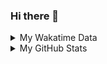 ### Hi there 👋

<!--
**cdfmlr/cdfmlr** is a ✨ _special_ ✨ repository because its `README.md` (this file) appears on your GitHub profile.

Here are some ideas to get you started:

- 🔭 I’m currently working on ...
- 🌱 I’m currently learning ...
- 👯 I’m looking to collaborate on ...
- 🤔 I’m looking for help with ...
- 💬 Ask me about ...
- 📫 How to reach me: ...
- 😄 Pronouns: ...
- ⚡ Fun fact: ...
-->

<details>

<summary>My Wakatime Data</summary>

<!--START_SECTION:waka-->
![Code Time](http://img.shields.io/badge/Code%20Time-0%20secs-blue)

![Lines of code](https://img.shields.io/badge/From%20Hello%20World%20I%27ve%20Written-626%20Thousand%20lines%20of%20code-blue)

**🐱 My GitHub Data** 

> 🏆 216 Contributions in the Year 2022
 > 
> 📦 466.2 kB Used in GitHub's Storage 
 > 
> 🚫 Not Opted to Hire
 > 
> 📜 49 Public Repositories 
 > 
> 🔑 9 Private Repositories  
 > 
**I'm an Early 🐤** 

```text
🌞 Morning    86 commits     █████░░░░░░░░░░░░░░░░░░░░   19.91% 
🌆 Daytime    190 commits    ███████████░░░░░░░░░░░░░░   43.98% 
🌃 Evening    142 commits    ████████░░░░░░░░░░░░░░░░░   32.87% 
🌙 Night      14 commits     ░░░░░░░░░░░░░░░░░░░░░░░░░   3.24%

```
📅 **I'm Most Productive on Friday** 

```text
Monday       50 commits     ███░░░░░░░░░░░░░░░░░░░░░░   11.57% 
Tuesday      46 commits     ██░░░░░░░░░░░░░░░░░░░░░░░   10.65% 
Wednesday    59 commits     ███░░░░░░░░░░░░░░░░░░░░░░   13.66% 
Thursday     72 commits     ████░░░░░░░░░░░░░░░░░░░░░   16.67% 
Friday       76 commits     ████░░░░░░░░░░░░░░░░░░░░░   17.59% 
Saturday     63 commits     ███░░░░░░░░░░░░░░░░░░░░░░   14.58% 
Sunday       66 commits     ███░░░░░░░░░░░░░░░░░░░░░░   15.28%

```


📊 **This Week I Spent My Time On** 

```text
⌚︎ Time Zone: Asia/Shanghai

```

**I Mostly Code in Go** 

```text
Go                       13 repos            ██████░░░░░░░░░░░░░░░░░░░   26.53% 
Python                   11 repos            █████░░░░░░░░░░░░░░░░░░░░   22.45% 
Jupyter Notebook         6 repos             ███░░░░░░░░░░░░░░░░░░░░░░   12.24% 
Java                     4 repos             ██░░░░░░░░░░░░░░░░░░░░░░░   8.16% 
HTML                     2 repos             █░░░░░░░░░░░░░░░░░░░░░░░░   4.08%

```



 Last Updated on 31/05/2022 02:07:44 UTC
<!--END_SECTION:waka-->

</details>

<details>
 
 <summary>My GitHub Stats</summary>

[![CDFMLR's github stats](https://github-readme-stats.vercel.app/api?username=cdfmlr&count_private=true&show_icons=true)](https://github.com/anuraghazra/github-readme-stats)

</details>
